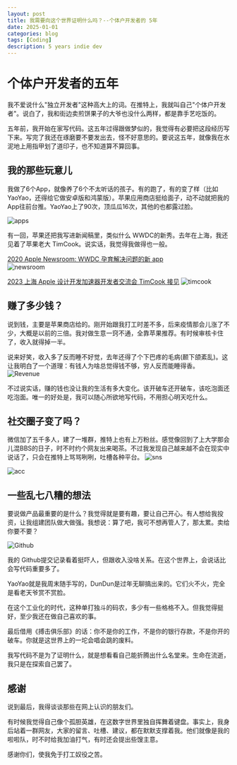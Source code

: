```yaml
---
layout: post
title: 我需要向这个世界证明什么吗？--个体户开发者的 5年
date: 2025-01-01
categories: blog
tags: [Coding]
description: 5 years indie dev
---
```


# 个体户开发者的五年

我不爱说什么"独立开发者"这种高大上的词。在推特上，我就叫自己"个体户开发者"。说白了，我和街边卖煎饼果子的大爷也没什么两样，都是靠手艺吃饭的。

五年前，我开始在家写代码。这五年过得跟做梦似的，我觉得有必要把这段经历写下来。写完了我还在琢磨要不要发出去，怪不好意思的。要说这五年，就像我在水泥地上用指甲划了道印子，也不知道算不算回事。

## 我的那些玩意儿

我做了6个App，就像养了6个不太听话的孩子。有的跑了，有的变了样（比如YaoYao，还得给它做安卓版和鸿蒙版）。苹果应用商店挺给面子，动不动就把我的App往前台推。YaoYao上了90次，顶瓜瓜16次，其他的也都露过脸。

![apps](/img/post/250101/apps.jpg)

有一回，苹果还把我写进新闻稿里，类似什么 WWDC的新秀。去年在上海，我还见着了苹果老大 TimCook。说实话，我觉得我做得也一般。

[2020 Apple Newsroom: WWDC 孕育解决问题的新 app](https://www.apple.com.cn/newsroom/2020/06/wwdc-inspires-new-apps-that-create-solutions/)  
![newsroom](https://www.apple.com.cn/newsroom/cn/images/live-action/wwdc/WWDC_Wang-communicatng-with-Zheng-over-FaceTime_06192020_big.jpg.medium.jpg)

[2023 上海 Apple 设计开发加速器开发者交流会 TimCook 接见](https://weibo.com/5524254784/MzwDgdbkx/)
![timcook](https://yaoyaojumprope.com/img/tim.jpg)

## 赚了多少钱？

说到钱，主要是苹果商店给的。刚开始跟我打工时差不多，后来疫情那会儿涨了不少，大概是以前的三倍。我对做生意一窍不通，全靠苹果推荐。有时候审核卡住了，收入就得掉一半。

说来好笑，收入多了反而睡不好觉，去年还得了个下巴疼的毛病(颞下颌紊乱)。这让我明白了一个道理：有钱人为啥总觉得钱不够，穷人反而能睡得香。  
![Revenue](/img/post/250101/rv.jpg)  

不过说实话，赚的钱也没让我的生活有多大变化。该开破车还开破车，该吃泡面还吃泡面。唯一的好处是，我可以随心所欲地写代码，不用担心明天吃什么。




## 社交圈子变了吗？

微信加了五千多人，建了一堆群，推特上也有上万粉丝。感觉像回到了上大学那会儿混BBS的日子，时不时约个网友出来喝茶。不过我发现自己越来越不会在现实中说话了，只会在推特上骂骂咧咧，吐槽各种平台。
![sns](/img/post/250101/sns.jpg)

![acc](/img/post/250101/acc.jpg)


## 一些乱七八糟的想法

要说做产品最重要的是什么？我觉得就是要有趣，要让自己开心。有人想给我投资，让我组建团队做大做强。我想说：算了吧，我可不想再管人了，那太累。卖给你要不要？

![Github](/img/post/250101/github.jpg)

我的 Github提交记录看着挺吓人，但跟收入没啥关系。在这个世界上，会说话比会写代码重要多了。

YaoYao就是我周末随手写的，DunDun是过年无聊搞出来的。它们火不火，完全是看老天爷赏不赏脸。

在这个工业化的时代，这种单打独斗的码农，多少有一些格格不入。但我觉得挺好，至少我还在做自己喜欢的事。

最后借用《搏击俱乐部》的话：你不是你的工作，不是你的银行存款，不是你开的破车。你就是这世界上的一坨会唱会跳的废料。

我写代码不是为了证明什么，就是想看看自己能折腾出什么名堂来。生命在流逝，我只是在探索自己罢了。

## 感谢
说到最后，我得谈谈那些在网上认识的朋友们。

有时候我觉得自己像个孤胆英雄，在这数字世界里独自挥舞着键盘。事实上，我身后站着一群网友，大家的留言、吐槽、建议，都在默默支撑着我。他们就像是我的啦啦队，时不时给我加油打气，有时还会提出些馊主意。

感谢你们，使我免于打工奴役之苦。